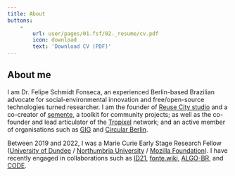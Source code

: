 ```yaml
---
title: About
buttons:
    -
        url: user/pages/01.fsf/02._resume/cv.pdf
        icon: download
        text: 'Download CV (PDF)'
---
```


## About me

I am Dr. Felipe Schmidt Fonseca, an experienced Berlin-based Brazilian advocate for social-environmental innovation and free/open-source technologies turned researcher. I am the founder of [Reuse City studio](https://reuse.city) and a co-creator of [semente](https://semente.de/), a toolkit for community projects; as well as the co-founder and lead articulator of the [Tropixel](https://tropixel.org) network; and an active member of organisations such as [GIG](https://globalinnovationgathering.org/) and [Circular Berlin](https://circular.berlin/).

Between 2019 and 2022, I was a Marie Curie Early Stage Research Fellow ([University of Dundee](https://dundee.ac.uk/) / [Northumbria University](https://northumbria.ac.uk) / [Mozilla Foundation](https://foundation.mozilla.org/)). I have recently engaged in collaborations such as [ID21](../stuff/id21-briefing), [fonte.wiki](https://fonte.wiki), [ALGO-BR](https://globalinnovationgathering.org/algoracism/), and [CODE](../stuff/exactitude-maps).